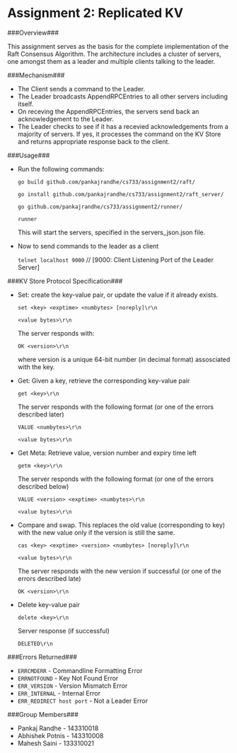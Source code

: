 Assignment 2: Replicated KV
=============================

###Overview###

This assignment serves as the basis for the complete implementation of the Raft Consensus Algorithm. The architecture includes a cluster of servers, one amongst them as a leader and multiple clients talking to the leader.

###Mechanism###

* The Client sends a command to the Leader. 
* The Leader broadcasts AppendRPCEntries to all other servers including itself. 
* On receving the AppendRPCEntries, the servers send back an acknowledgement to the Leader. 
* The Leader checks to see if it has a recevied acknowledgements from a majority of servers. If yes, it processes the command on the KV Store and returns appropriate response back to the
 client.
 
###Usage###

* Run the following commands:

  `go build github.com/pankajrandhe/cs733/assignment2/raft/`
 
  `go install github.com/pankajrandhe/cs733/assignment2/raft_server/`
 
  `go github.com/pankajrandhe/cs733/assignment2/runner/`
 
  `runner`
 
  This will start the servers, specified in the servers_json.json file.
 
* Now to send commands to the leader as a client 

  `telnet localhost 9000` // [9000: Client Listening Port of the Leader Server]
  
###KV Store Protocol Specification###

* Set: create the key-value pair, or update the value if it already exists.

  `set <key> <exptime> <numbytes> [noreply]\r\n`
  
  `<value bytes>\r\n`

  The server responds with:

  `OK <version>\r\n`

  where version is a unique 64-bit number (in decimal format) assosciated with the key.

* Get: Given a key, retrieve the corresponding key-value pair

  `get <key>\r\n`

  The server responds with the following format (or one of the errors described later)

  `VALUE <numbytes>\r\n`
  
  `<value bytes>\r\n`

* Get Meta: Retrieve value, version number and expiry time left

  `getm <key>\r\n`

  The server responds with the following format (or one of the errors described below)

  `VALUE <version> <exptime> <numbytes>\r\n`
  
  `<value bytes>\r\n`

* Compare and swap. This replaces the old value (corresponding to key) with the new value only if the version is still the same.

  `cas <key> <exptime> <version> <numbytes> [noreply]\r\n`
  
  `<value bytes>\r\n`

  The server responds with the new version if successful (or one of the errors described late)

  `OK <version>\r\n`

* Delete key-value pair

  `delete <key>\r\n`

  Server response (if successful)

  `DELETED\r\n`
  
###Errors Returned###
* `ERRCMDERR` - Commandline Formatting Error
* `ERRNOTFOUND` - Key Not Found Error
* `ERR_VERSION` - Version Mismatch Error
* `ERR_INTERNAL` - Internal Error
* `ERR_REDIRECT host port` - Not a Leader Error

###Group Members###
* Pankaj Randhe - 143310018
* Abhishek Potnis - 143310008
* Mahesh Saini - 133310021




  
   
   
 
 
 
